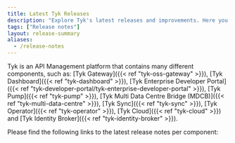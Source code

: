 ```yaml
---
title: Latest Tyk Releases
description: "Explore Tyk's latest releases and improvements. Here you will find release notes for all Tyk Components and versions. "
tags: ["Release notes"]
layout: release-summary
aliases:
  - /release-notes
---
```


Tyk is an API Management platform that contains many different components, such as: [Tyk Gateway]({{< ref "tyk-oss-gateway" >}}), [Tyk Dashboard]({{< ref "tyk-dashboard" >}}), [Tyk Enterprise Developer Portal]({{< ref "tyk-developer-portal/tyk-enterprise-developer-portal" >}}), [Tyk Pump]({{< ref "tyk-pump" >}}), [Tyk Multi Data Centre Bridge (MDCB)]({{< ref "tyk-multi-data-centre" >}}), [Tyk Sync]({{< ref "tyk-sync" >}}), [Tyk Operator]({{< ref "tyk-operator" >}}), [Tyk Cloud]({{< ref "tyk-cloud" >}}) and [Tyk Identity Broker]({{< ref "tyk-identity-broker" >}}).

Please find the following links to the latest release notes per component:
